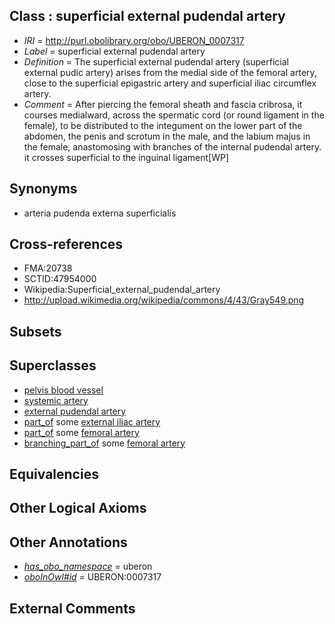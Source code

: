 
## Class : superficial external pudendal artery

 * *IRI* = http://purl.obolibrary.org/obo/UBERON_0007317
 * *Label* = superficial external pudendal artery
 * *Definition* = The superficial external pudendal artery (superficial external pudic artery) arises from the medial side of the femoral artery, close to the superficial epigastric artery and superficial iliac circumflex artery.
 * *Comment* = After piercing the femoral sheath and fascia cribrosa, it courses medialward, across the spermatic cord (or round ligament in the female), to be distributed to the integument on the lower part of the abdomen, the penis and scrotum in the male, and the labium majus in the female, anastomosing with branches of the internal pudendal artery. it crosses superficial to the inguinal ligament[WP]

## Synonyms

 * arteria pudenda externa superficialis

## Cross-references

 * FMA:20738
 * SCTID:47954000
 * Wikipedia:Superficial_external_pudendal_artery
 * http://upload.wikimedia.org/wikipedia/commons/4/43/Gray549.png

## Subsets


## Superclasses

 * [pelvis blood vessel](../../UBERON/20/UBERON_0003520.md)
 * [systemic artery](../../UBERON/73/UBERON_0004573.md)
 * [external pudendal artery](../../UBERON/37/UBERON_0013137.md)
 * [part_of](../../BFO/50/BFO_0000050.md) some [external iliac artery](../../UBERON/08/UBERON_0001308.md)
 * [part_of](../../BFO/50/BFO_0000050.md) some [femoral artery](../../UBERON/60/UBERON_0002060.md)
 * [branching_part_of](../../RO/80/RO_0002380.md) some [femoral artery](../../UBERON/60/UBERON_0002060.md)

## Equivalencies


## Other Logical Axioms


## Other Annotations

 * *[has_obo_namespace](../../ce/oboInOwl#hasOBONamespace.md)* = uberon
 * *[oboInOwl#id](../../id/oboInOwl#id.md)* = UBERON:0007317

## External Comments

